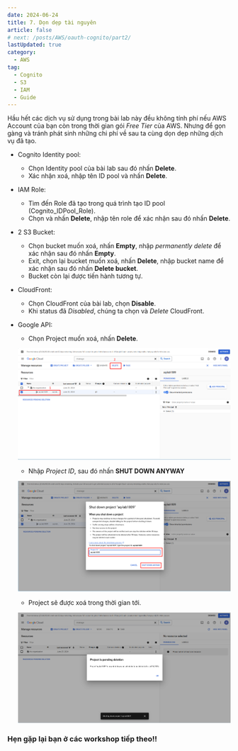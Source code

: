 ```yaml
---
date: 2024-06-24
title: 7. Dọn dẹp tài nguyên
article: false
# next: /posts/AWS/oauth-cognito/part2/
lastUpdated: true
category:
  - AWS
tag:
  - Cognito
  - S3
  - IAM
  - Guide
---
```


Hầu hết các dịch vụ sử dụng trong bài lab này đều không tính phí nếu AWS Account của bạn còn trong thời gian gói _Free Tier_ của AWS. Nhưng để gọn gàng và tránh phát sinh những chi phí về sau ta cùng dọn dẹp những dịch vụ đã tạo.

- Cognito Identity pool:

  - Chọn Identity pool của bài lab sau đó nhấn **Delete**.
  - Xác nhận xoá, nhập tên ID pool và nhấn **Delete**.

- IAM Role:

  - Tìm đến Role đã tạo trong quá trình tạo ID pool (Cognito_IDPool_Role).
  - Chọn và nhấn **Delete**, nhập tên role để xác nhận sau đó nhấn **Delete**.

- 2 S3 Bucket:

  - Chọn bucket muốn xoá, nhấn **Empty**, nhập _permanently delete_ để xác nhận sau đó nhấn **Empty**.
  - Exit, chọn lại bucket muốn xoá, nhấn **Delete**, nhập bucket name để xác nhận sau đó nhấn **Delete bucket**.
  - Bucket còn lại được tiến hành tương tự.

- CloudFront:

  - Chọn CloudFront của bài lab, chọn **Disable**.
  - Khi status đã _Disabled_, chúng ta chọn và _Delete_ CloudFront.

- Google API:

  - Chọn Project muốn xoá, nhấn **Delete**.

  ![](/storage/oauth-cognito/7_1.png)

  - Nhập _Project ID_, sau đó nhấn **SHUT DOWN ANYWAY**

  ![](/storage/oauth-cognito/7_2.png)

  - Project sẽ được xoá trong thời gian tới.

  ![](/storage/oauth-cognito/7_3.png)

### Hẹn gặp lại bạn ở các workshop tiếp theo!!
